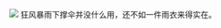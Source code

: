 
![](http://imglf2.nosdn.127.net/img/UUcvQWZBZk9URHhUNmthQzQxSXpDWExXNkhtMXNxK0VTemVWL3FMZTcwZ0hJckcyTDVRQTF3PT0.jpg?imageView&thumbnail=1680x0&quality=96&stripmeta=0&type=jpg)
狂风暴雨下撑伞并没什么用，还不如一件雨衣来得实在。
    